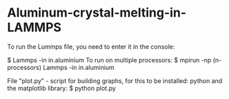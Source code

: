 # Aluminum-crystal-melting-in-LAMMPS

To run the Lummps file, you need to enter it in the console:

$ Lammps -in in.aluminium
To run on multiple processors:
$ mpirun -np (n-processors) Lammps -in in.aluminium

File "plot.py" - script for building graphs, for this to be installed: python and the matplotlib library:
$ python plot.py
